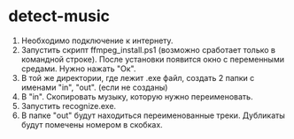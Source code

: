# detect-music

1. Необходимо подключение к интернету.
2. Запустить скрипт ffmpeg_install.ps1 (возможно сработает только в командной строке). 
После установки появится окно с переменными средами. Нужно нажать "Ок".
3. В той же директории, где лежит .exe файл, создать 2 папки с именами "in", "out". (если не созданы) 
4. В "in". Скопировать музыку, которую нужно переименовать. 
5. Запустить recognize.exe.
6. В папке "out" будут находиться переименованные треки. Дубликаты будут помечены номером в скобках.

